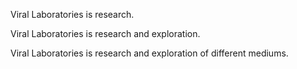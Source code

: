 Viral Laboratories is research.

Viral Laboratories is research and exploration.

Viral Laboratories is research and exploration of different mediums.

